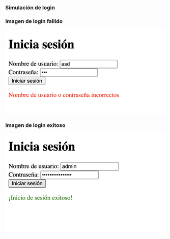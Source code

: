 ### Simulación de login

### Imagen de login fallido

![imagen](./fallido.png)


### Imagen de login exitoso
![imagen](./exitoso.png)